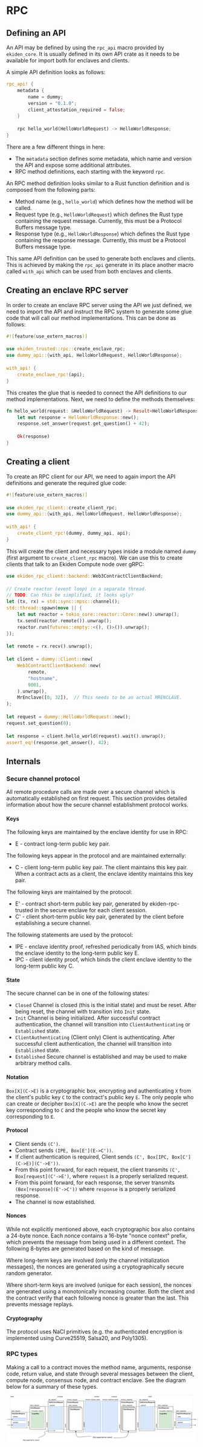# RPC

## Defining an API

An API may be defined by using the `rpc_api` macro provided by `ekiden_core`. It is usually defined in its own API crate as it needs to be available for import both for enclaves and clients.

A simple API definition looks as follows:
```rust
rpc_api! {
    metadata {
        name = dummy;
        version = "0.1.0";
        client_attestation_required = false;
    }

    rpc hello_world(HelloWorldRequest) -> HelloWorldResponse;
}
```

There are a few different things in here:
* The `metadata` section defines some metadata, which name and version the API and expose some additional attributes.
* RPC method definitions, each starting with the keyword `rpc`.

An RPC method definition looks similar to a Rust function definition and is composed from the following parts:
* Method name (e.g., `hello_world`) which defines how the method will be called.
* Request type (e.g., `HelloWorldRequest`) which defines the Rust type containing the request message. Currently, this must be a Protocol Buffers message type.
* Response type (e.g., `HelloWorldResponse`) which defines the Rust type containing the response message. Currently, this must be a Protocol Buffers message type.

This same API definition can be used to generate both enclaves and clients. This is achieved by making the `rpc_api` generate in its place another macro called `with_api` which can be used from both enclaves and clients.

## Creating an enclave RPC server

In order to create an enclave RPC server using the API we just defined, we need to import the API and instruct the RPC system to generate some glue code that will call our method implementations.
This can be done as follows:
```rust
#![feature(use_extern_macros)]

use ekiden_trusted::rpc::create_enclave_rpc;
use dummy_api::{with_api, HelloWorldRequest, HelloWorldResponse};

with_api! {
    create_enclave_rpc!(api);
}
```

This creates the glue that is needed to connect the API definitions to our method implementations. Next, we need to define the methods themselves:
```rust
fn hello_world(request: &HelloWorldRequest) -> Result<HelloWorldResponse> {
    let mut response = HelloWorldResponse::new();
    response.set_answer(request.get_question() + 42);

    Ok(response)
}
```

## Creating a client

To create an RPC client for our API, we need to again import the API definitions and generate the required glue code:
```rust
#![feature(use_extern_macros)]

use ekiden_rpc_client::create_client_rpc;
use dummy_api::{with_api, HelloWorldRequest, HelloWorldResponse};

with_api! {
    create_client_rpc!(dummy, dummy_api, api);
}
```

This will create the client and necessary types inside a module named `dummy` (first argument to `create_client_rpc` macro).
We can use this to create clients that talk to an Ekiden Compute node over gRPC:
```rust
use ekiden_rpc_client::backend::Web3ContractClientBackend;

// Create reactor (event loop) in a separate thread.
// TODO: Can this be simplified, it looks ugly?
let (tx, rx) = std::sync::mpsc::channel();
std::thread::spawn(move || {
    let mut reactor = tokio_core::reactor::Core::new().unwrap();
    tx.send(reactor.remote()).unwrap();
    reactor.run(futures::empty::<(), ()>()).unwrap();
});

let remote = rx.recv().unwrap();

let client = dummy::Client::new(
    Web3ContractClientBackend::new(
        remote,
        "hostname",
        9001,
    ).unwrap(),
    MrEnclave([0; 32]),  // This needs to be an actual MRENCLAVE.
);

let request = dummy::HelloWorldRequest::new();
request.set_question(0);

let response = client.hello_world(request).wait().unwrap();
assert_eq!(response.get_answer(), 42);
```

## Internals

### Secure channel protocol

All remote procedure calls are made over a secure channel which is automatically established on first request.
This section provides detailed information about how the secure channel establishment protocol works.

#### Keys
The following keys are maintained by the enclave identity for use in RPC:
* E - contract long-term public key pair.

The following keys appear in the protocol and are maintained externally:
* C - client long-term public key pair.
  The client maintains this key pair.
  When a contract acts as a client, the enclave identity maintains this key pair.

The following keys are maintained by the protocol:
* E' - contract short-term public key pair, generated by ekiden-rpc-trusted in the secure enclave for each client session.
* C' - client short-term public key pair, generated by the client before establishing a secure channel.

The following statements are used by the protocol:
* IPE - enclave identity proof, refreshed periodically from IAS, which binds the enclave identity to the long-term public key E.
* IPC - client identity proof, which binds the client enclave identity to the long-term public key C.

#### State
The secure channel can be in one of the following states:
* `Closed`
  Channel is closed (this is the initial state) and must be reset. After being reset, the channel with transition into `Init` state.
* `Init`
  Channel is being initialized. After successful contract authentication, the channel will transition into `ClientAuthenticating` or `Established` state.
* `ClientAuthenticating`
  (Client only) Client is authenticating. After successful client authentication, the channel will transition into `Established` state.
* `Established`
  Secure channel is established and may be used to make arbitrary method calls.

#### Notation
`Box[X](C->E)` is a cryptographic box, encrypting and authenticating `X` from the client's public key `C` to the contract's public key `E`. The only people who can create or decipher `Box[X](C->E)` are the people who know the secret key corresponding to `C` and the people who know the secret key corresponding to `E`.

#### Protocol
* Client sends `(C')`.
* Contract sends `(IPE, Box[E'](E->C'))`.
* If client authentication is required, Client sends `(C', Box[IPC, Box[C'](C->E)](C'->E'))`.
* From this point forward, for each request, the client transmits `(C', Box[request](C'->E')`, where `request` is a properly serialized request.
* From this point forward, for each response, the server transmits `(Box[response](E'->C'))` where `response` is a properly serialized response.
* The channel is now established.

#### Nonces
While not explicitly mentioned above, each cryptographic box also contains a 24-byte nonce. Each nonce contains a 16-byte "nonce context" prefix, which prevents the message from being used in a different context. The following 8-bytes are generated based on the kind of message.

Where long-term keys are involved (only the channel initialization messages), the nonces are generated using a cryptographically secure random generator.

Where short-term keys are involved (unique for each session), the nonces are generated using a monotonically increasing counter. Both the client and the contract verify that each following nonce is greater than the last. This prevents message replays.

#### Cryptography
The protocol uses NaCl primitives (e.g. the authenticated encryption is implemented using Curve25519, Salsa20, and Poly1305).

### RPC types

Making a call to a contract moves the method name, arguments, response code, return value, and state through several messages between the client, compute node, consensus node, and contract enclave.
See the diagram below for a summary of these types.

![It's complicated](rpc.svg)
